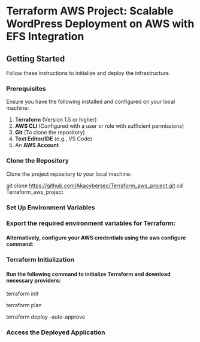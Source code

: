 # Terraform AWS Project: Scalable WordPress Deployment on AWS with EFS Integration

## Getting Started

Follow these instructions to initialize and deploy the infrastructure.

### Prerequisites
Ensure you have the following installed and configured on your local machine:
1. **Terraform** (Version 1.5 or higher)
2. **AWS CLI** (Configured with a user or role with sufficient permissions)
3. **Git** (To clone the repository)
4. **Text Editor/IDE** (e.g., VS Code)
5. An **AWS Account**

### Clone the Repository
Clone the project repository to your local machine:


git clone https://github.com/Akacybersec/Terraform_aws_project.git
cd Terraform_aws_project

### Set Up Environment Variables
### Export the required environment variables for Terraform:

#### Alternatively, configure your AWS credentials using the aws configure command:

### Terraform Initialization
#### Run the following command to initialize Terraform and download necessary providers:

terraform init

terraform plan

terraform deploy -auto-approve

### Access the Deployed Application
